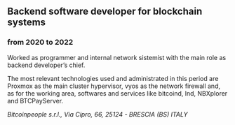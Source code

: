 
## Backend software developer for blockchain systems
### from 2020 to 2022

Worked as programmer and internal network sistemist with the main role as backend developer’s chief.

The most relevant technologies used and administrated in this period are Proxmox as the main cluster hypervisor, vyos as the network firewall and, as for the working area, softwares and services like bitcoind, lnd, NBXplorer and BTCPayServer.

*Bitcoinpeople s.r.l., Via Cipro, 66, 25124 - BRESCIA (BS) ITALY*

